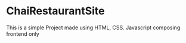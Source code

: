 # ChaiRestaurantSite
This is a simple Project made using HTML, CSS. Javascript composing frontend only
